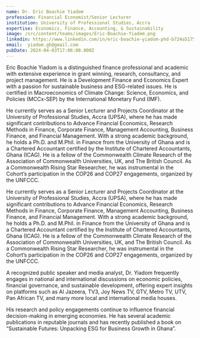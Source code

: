 ```yaml
---
name: Dr. Eric Boachie Yiadom
profession: Financial Economist/Senior Lecturer
institution: University of Professional Studies, Accra
expertise: Economics, Finance, Accounting, & Sustainability
image: /src/content/teams/images/Eric-Boachie-Yiadom.png
linkedin: https://www.linkedin.com/in/eric-boachie-yiadom-phd-b724a5175/?originalSubdomain=gh
email:  yiadom.gh@gmail.com
pubDate: 2024-04-03T17:06:00.000Z
---
```



Eric Boachie Yiadom is a distinguished finance professional and academic with extensive experience in grant winning, research, consultancy, and project management. He is a Development Finance and Economics Expert with a passion for sustainable business and ESG-related issues. He is certified in Macroeconomics of Climate Change: Science, Economics, and Policies (MCCx-SEP) by the International Monetary Fund (IMF). 

He currently serves as a Senior Lecturer and Projects Coordinator at the University of Professional Studies, Accra (UPSA), where he has made significant contributions to Advance Financial Economics, Research Methods in Finance, Corporate Finance, Management Accounting, Business Finance, and Financial Management. With a strong academic background, he holds a Ph.D. and M.Phil. in Finance from the University of Ghana and is a Chartered Accountant certified by the Institute of Chartered Accountants, Ghana (ICAG). He is a fellow of the Commonwealth Climate Research of the Association of Commonwealth Universities, UK, and The British Council. As a Commonwealth Rising Star Researcher, he was instrumental in the Cohort’s participation in the COP26 and COP27 engagements, organized by the UNFCCC.

He currently serves as a Senior Lecturer and Projects Coordinator at the University of Professional Studies, Accra (UPSA), where he has made significant contributions to Advance Financial Economics, Research Methods in Finance, Corporate Finance, Management Accounting, Business Finance, and Financial Management. With a strong academic background, he holds a Ph.D. and M.Phil. in Finance from the University of Ghana and is a Chartered Accountant certified by the Institute of Chartered Accountants, Ghana (ICAG). He is a fellow of the Commonwealth Climate Research of the Association of Commonwealth Universities, UK, and The British Council. As a Commonwealth Rising Star Researcher, he was instrumental in the Cohort’s participation in the COP26 and COP27 engagements, organized by the UNFCCC.

A recognized public speaker and media analyst, Dr. Yiadom frequently engages in national and international discussions on economic policies, financial governance, and sustainable development, offering expert insights on platforms such as Al Jazeera, TV3, Joy News TV, GTV, Metro TV, UTV, Pan African TV, and many more local and international media houses. 

His research and policy engagements continue to influence financial decision-making in emerging economies. He has several academic publications in reputable journals and has recently published a book on “Sustainable Futures: Unpacking ESG for Business Growth in Ghana”.